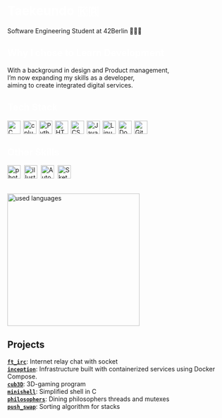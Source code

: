 <h1 align="left"><span style="color: white;">Taekeundo 🇰🇷</span></h1>
Software Engineering Student at 42Berlin 🧑🏻‍💻

<h2 align="left"><span style="color: white;">Why I chose to Learn Development</h2>
With a background in design and Product management,<br>
I’m now expanding my skills as a developer,<br>
aiming to create integrated digital services.

<h2 align="left"><span style="color: white;">Tech Stack</span></h2>
<div style="display: flex; flex-wrap: wrap; gap: 6px; align-items: center;">
  <img src="https://profilinator.rishav.dev/skills-assets/c-original.svg" alt="C" width="30" height="30"/>
  <img src="https://profilinator.rishav.dev/skills-assets/cplusplus-original.svg" alt="cplusplus" width="30" height="30"/>
  <img src="https://profilinator.rishav.dev/skills-assets/python-original.svg" alt="Python" height="30"/>
  <img src="https://profilinator.rishav.dev/skills-assets/html5-original-wordmark.svg" alt="HTML5" height="30" width="30"/>
  <img src="https://profilinator.rishav.dev/skills-assets/css3-original-wordmark.svg" alt="CSS3" height="30" width="30"/>
  <img src="https://profilinator.rishav.dev/skills-assets/javascript-original.svg" alt="JavaScript" height="30"/>
  <img src="https://profilinator.rishav.dev/skills-assets/linux-original.svg" alt="Linux" height="30"/>
  <a href="https://www.docker.com/" target="_blank" style="text-decoration: none;">
    <img src="https://profilinator.rishav.dev/skills-assets/docker-original-wordmark.svg" alt="Docker" height="30"/>
  </a>
  <img src="https://github.githubassets.com/images/modules/logos_page/GitHub-Mark.png" alt="GitHub" height="30"/>
</div>

<h2 align="left"><span style="color: white;">Other Skills</span></h2>
<div style="display: flex; flex-wrap: wrap; gap: 8px; align-items: center;">
  <img src="https://profilinator.rishav.dev/skills-assets/photoshop-plain.svg" 
    alt="photoshop" height="30"/>
  <img src="https://profilinator.rishav.dev/skills-assets/adobe_illustrator-icon.svg" 
    alt="illustrator" height="30"/>
  <img src="https://www.weltenbauer.com/images/Produkt_Bilder/autodesk-autocad-product-icon-1282x.png" alt="AutoCAD" height="30"/>
  <img src="https://uxwing.com/wp-content/themes/uxwing/download/brands-and-social-media/sketchup-icon.png" alt="SketchUp" height="30"/>
</div>

<br>
<div align="left">
  <br/>
  <img src="https://github-readme-stats.vercel.app/api/top-langs/?username=Taekeundo&hide=roff&count_private=true&disable_animations=false&theme=tokyonight&locale=en&hide_border=false" height="300" alt="used languages"  />
  <br/>
</div>

## Projects <br/>
  [**`ft_irc`**](https://github.com/Taekeundo/42berlin/tree/main/Circle_05/ft_irc): Internet relay chat with socket<br>
  [**`inception`**](https://github.com/Taekeundo/42berlin/tree/main/Circle_05/Inception): Infrastructure built with containerized services using Docker Compose.<br>
  [**`cub3D`**](https://github.com/Taekeundo/42berlin/tree/main/Circle_04/cub3d): 3D-gaming program<br>
  [**`minishell`**](https://github.com/Taekeundo/minishell): Simplified shell in C<br>
  [**`philosophers`**](https://github.com/Taekeundo/42berlin/tree/main/Circle_03/Philosophers): Dining philosophers threads and mutexes<br>
  [**`push_swap`**](https://github.com/Taekeundo/42berlin/tree/main/Circle_02/push_swap): Sorting algorithm for stacks<br>
